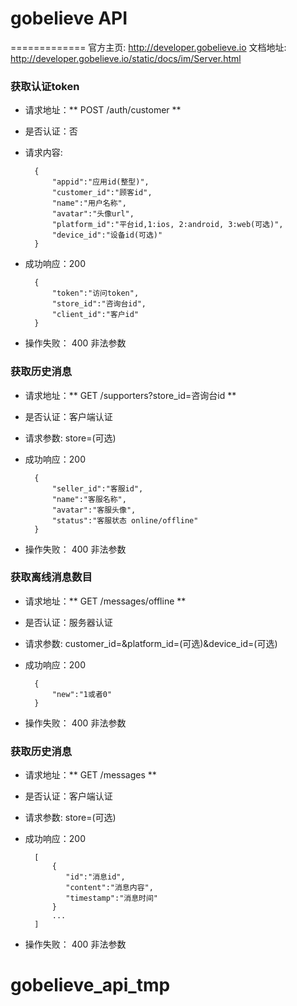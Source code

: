 gobelieve API
===
=============
官方主页: http://developer.gobelieve.io
文档地址: http://developer.gobelieve.io/static/docs/im/Server.html



### 获取认证token
- 请求地址：** POST /auth/customer **
- 是否认证：否
- 请求内容:

        {
            "appid":"应用id(整型)",
            "customer_id":"顾客id",
            "name":"用户名称",
            "avatar":"头像url",
            "platform_id":"平台id,1:ios, 2:android, 3:web(可选)",
            "device_id":"设备id(可选)"
        }
        
- 成功响应：200

        {
            "token":"访问token",
            "store_id":"咨询台id",
            "client_id":"客户id"
        }

- 操作失败：
  400 非法参数



### 获取历史消息
- 请求地址：** GET /supporters?store_id=咨询台id **
- 是否认证：客户端认证
- 请求参数: store=(可选)

        
- 成功响应：200


        {
            "seller_id":"客服id",
            "name":"客服名称",
            "avatar":"客服头像",
            "status":"客服状态 online/offline"
        }
        
            
- 操作失败：
  400 非法参数

### 获取离线消息数目
- 请求地址：** GET /messages/offline **
- 是否认证：服务器认证
- 请求参数: customer_id=&platform_id=(可选)&device_id=(可选)
        
- 成功响应：200

        {
            "new":"1或者0"
        }

- 操作失败：
  400 非法参数



### 获取历史消息
- 请求地址：** GET /messages **
- 是否认证：客户端认证
- 请求参数: store=(可选)

        
- 成功响应：200

        [
            {
               "id":"消息id",
               "content":"消息内容",
               "timestamp":"消息时间"
            }
            ...
        ]

- 操作失败：
  400 非法参数

# gobelieve_api_tmp

